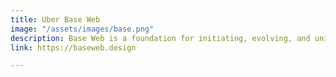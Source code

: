 ```yaml
---
title: Uber Base Web
image: "/assets/images/base.png"
description: Base Web is a foundation for initiating, evolving, and unifying web products.
link: https://baseweb.design

---
```

